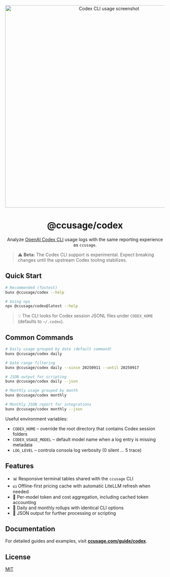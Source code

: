 <div align="center">
  <img src="https://cdn.jsdelivr.net/gh/ryoppippi/ccusage@main/docs/public/codex-cli.jpeg" alt="Codex CLI usage screenshot" width="640">
  <h1>@ccusage/codex</h1>
  <p>Analyze <a href="https://github.com/openai/codex">OpenAI Codex CLI</a> usage logs with the same reporting experience as <code>ccusage</code>.</p>
</div>

> ⚠️ <strong>Beta:</strong> The Codex CLI support is experimental. Expect breaking changes until the upstream Codex tooling stabilizes.

## Quick Start

```bash
# Recommended (fastest)
bunx @ccusage/codex --help

# Using npx
npx @ccusage/codex@latest --help
```

> 💡 The CLI looks for Codex session JSONL files under `CODEX_HOME` (defaults to `~/.codex`).

## Common Commands

```bash
# Daily usage grouped by date (default command)
bunx @ccusage/codex daily

# Date range filtering
bunx @ccusage/codex daily --since 20250911 --until 20250917

# JSON output for scripting
bunx @ccusage/codex daily --json

# Monthly usage grouped by month
bunx @ccusage/codex monthly

# Monthly JSON report for integrations
bunx @ccusage/codex monthly --json
```

Useful environment variables:

- `CODEX_HOME` – override the root directory that contains Codex session folders
- `CODEX_USAGE_MODEL` – default model name when a log entry is missing metadata
- `LOG_LEVEL` – controla consola log verbosity (0 silent … 5 trace)

## Features

- 📊 Responsive terminal tables shared with the `ccusage` CLI
- 💵 Offline-first pricing cache with automatic LiteLLM refresh when needed
- 🤖 Per-model token and cost aggregation, including cached token accounting
- 📅 Daily and monthly rollups with identical CLI options
- 📄 JSON output for further processing or scripting

## Documentation

For detailed guides and examples, visit **[ccusage.com/guide/codex](https://ccusage.com/guide/codex/)**.

## License

[MIT](../../LICENSE)
